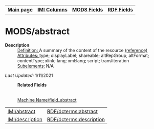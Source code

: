 <!DOCTYPE html>
<html>

<body>
<table style="width:100%">
  <tr>
    <th><a href="index.md">Main page</a></th>
	<th><a href="IMI.md">IMI Columns</a></th>
    <th><a href="MODS.md">MODS Fields</a></th>
    <th><a href="RDF.md">RDF Fields</a></th>
  </tr>
<table>

<h1>MODS/abstract</h1>
<dl>
  <dt><b>Description</b></dt>
  <dd><ins>Definition: </ins>A summary of the content of the resource <a href="https://www.loc.gov/standards/mods/userguide/abstract.md"> (reference)</a></dd>
  <dd><ins>Attributes: </ins> type; displayLabel; shareable; altRepGroup; altFormat; contentType; xlink; lang; xml:lang; script; transliteration</dd>
  <dd><ins>Subelements:</ins> N/A</dd>
<dl>
	<p><i>Last Updated: </i>1/11/2021</p>
</dl>
<dl>
	<dd><b>Related Fields</b></dd>
		<table>
		<tr>
			<td><a href="abstract.md">IMI/abstract</a></td>
			<td><a href="rdf.abstract.md">RDF/dcterms:abstract </a></td>
			<dd><a href="workbench_abstract.md">Machine Name/field_abstract</a></dd>
		</tr>
		<tr>
			<td><a href="description.md">IMI/description</a></td>
			<td><a href="RDF.description.md">RDF/dcterms:description</a></td>
		  </tr>
		</table>
</dl>
</body>
</html>